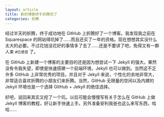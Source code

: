 ```yaml
---
layout: article
title: 新的博客终于折腾完了
categories: 折腾
---
```


经过半天的折腾，终于成功地在 GitHub 上折腾好了一个博客。我发现我之前在 Squarespace 的网站得坑掉了……而且还买了一年的资格。现在想想其实没什么太大的必要。不过花钱没花好的事情多了去了……还是不要讲了吧，免得又有一群人来 `#已感受` 了。

在 GitHub 上新建一个博客的主要目的还是因为想尝试一下 Jekyll 的强大。果然没有令我失望，即使是快速搭建一个前端环境，Jekyll 也可以做到。当然这不乏许多 GitHub 上非常优秀的项目。并且对于 Jekyll 来说，个性化的余地非常大，非常适合喜欢折腾的小朋友们来折腾。当然，GitHub 无限量的空间以及内建的 Jekyll 环境也是一个选择 GitHub + Jekyll 的绝佳选择。

好吧，说回来其实又挖了一个坑。以后可能会慢慢写有关于怎么在 GitHub 上做 Jekyll 博客的教程，好让新手快速上手。另外准备安利我爸也这么来写东西，哈哈……